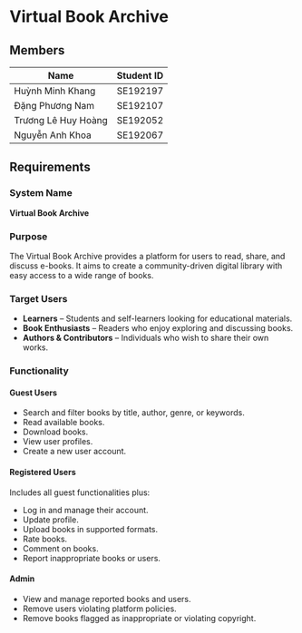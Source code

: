 # Virtual Book Archive

## Members

| Name                | Student ID |
|---------------------|------------|
| Huỳnh Minh Khang    | SE192197   |
| Đặng Phương Nam     | SE192107   |
| Trương Lê Huy Hoàng | SE192052   |
| Nguyễn Anh Khoa     | SE192067   |

## Requirements

### System Name

**Virtual Book Archive**

### Purpose

The Virtual Book Archive provides a platform for users to read, share, and discuss e-books. It aims to create a community-driven digital library with easy access to a wide range of books.

### Target Users

- **Learners** – Students and self-learners looking for educational materials.
- **Book Enthusiasts** – Readers who enjoy exploring and discussing books.
- **Authors & Contributors** – Individuals who wish to share their own works.

### Functionality

#### Guest Users

- Search and filter books by title, author, genre, or keywords.  
- Read available books.
- Download books.
- View user profiles.
- Create a new user account.

#### Registered Users

Includes all guest functionalities plus:

- Log in and manage their account.
- Update profile.
- Upload books in supported formats.
- Rate books.
- Comment on books.
- Report inappropriate books or users.

#### Admin

- View and manage reported books and users.
- Remove users violating platform policies.  
- Remove books flagged as inappropriate or violating copyright.
